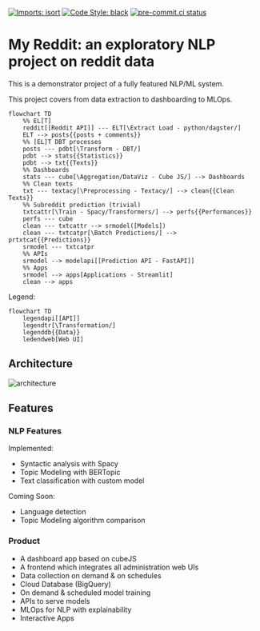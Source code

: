 [![Imports: isort](https://img.shields.io/badge/%20imports-isort-%231674b1?style=flat&labelColor=ef8336)](https://pycqa.github.io/isort/)
[![Code Style: black](https://img.shields.io/badge/code%20style-black-000000.svg)](https://github.com/psf/black)
[![pre-commit.ci status](https://results.pre-commit.ci/badge/github/pre-commit/pre-commit/master.svg)](https://results.pre-commit.ci/latest/github/pre-commit/pre-commit/master)

# My Reddit: an exploratory NLP project on reddit data
This is a demonstrator project of a fully featured NLP/ML system.

This project covers from data extraction to dashboarding to MLOps.

```mermaid
flowchart TD
    %% EL[T]
    reddit[[Reddit API]] --- ELT[\Extract Load - python/dagster/]
    ELT --> posts{{posts + comments}}
    %% [EL]T DBT processes
    posts --- pdbt[\Transform - DBT/]
    pdbt --> stats{{Statistics}}
    pdbt --> txt{{Texts}}
    %% Dashboards
    stats --- cube[\Aggregation/DataViz - Cube JS/] --> Dashboards
    %% Clean texts
    txt --- textacy[\Preprocessing - Textacy/] --> clean{{Clean Texts}}
    %% Subreddit prediction (trivial)
    txtcattr[\Train - Spacy/Transformers/] --> perfs{{Performances}}
    perfs --- cube
    clean --- txtcattr --> srmodel([Models])
    clean --- txtcatpr[\Batch Predictions/] --> prtxtcat{{Predictions}}
    srmodel --- txtcatpr
    %% APIs
    srmodel --> modelapi[[Prediction API - FastAPI]]
    %% Apps
    srmodel --> apps[Applications - Streamlit]
    clean --> apps
```
Legend:
```mermaid
flowchart TD
    legendapi[[API]]
    legendtr[\Transformation/]
    legenddb{{Data}}
    ledendweb[Web UI]
```
## Architecture

![architecture](assets/architecture.png)

## Features

### NLP Features
Implemented:
- Syntactic analysis with Spacy
- Topic Modeling with BERTopic
- Text classification with custom model

Coming Soon:
- Language detection
- Topic Modeling algorithm comparison

### Product
- A dashboard app based on cubeJS
- A frontend which integrates all administration web UIs
- Data collection on demand & on schedules
- Cloud Database (BigQuery)
- On demand & scheduled model training
- APIs to serve models
- MLOps for NLP with explainability
- Interactive Apps
